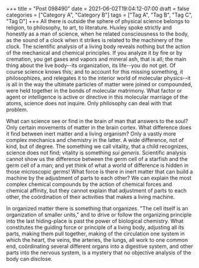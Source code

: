 +++
title = "Post 098490"
date = 2021-06-02T19:04:12-07:00
draft = false
categories = ["Category A", "Category B"]
tags = ["Tag A", "Tag B", "Tag C", "Tag D"]
+++
All there is outside the sphere of physical science belongs to religion, to philosophy, to art, to literature. Huxley spoke strictly and honestly as a man of science, when he related consciousness to the body, as the sound of a clock when it strikes is related to the machinery of the clock. The scientific analysis of a living body reveals nothing but the action of the mechanical and chemical principles. If you analyze it by fire or by cremation, you get gases and vapors and mineral ash, that is all; the main thing about the live body--its organization, its life--you do not get. Of course science knows this; and to account for this missing something, it philosophizes, and relegates it to the interior world of molecular physics--it is all in the way the ultimate particles of matter were joined or compounded, were held together in the bonds of molecular matrimony. What factor or agent or intelligence is active or directive in this molecular marriage of the atoms, science does not inquire. Only philosophy can deal with that problem.

What can science see or find in the brain of man that answers to the soul? Only certain movements of matter in the brain cortex. What difference does it find between inert matter and a living organism? Only a vastly more complex mechanics and chemistry in the latter. A wide difference, not of kind, but of degree. The something we call vitality, that a child recognizes, science does not find; vitality is something _sui generis_. Scientific analysis cannot show us the difference between the germ cell of a starfish and the germ cell of a man; and yet think of what a world of difference is hidden in those microscopic germs! What force is there in inert matter that can build a machine by the adjustment of parts to each other? We can explain the most complex chemical compounds by the action of chemical forces and chemical affinity, but they cannot explain that adjustment of parts to each other, the coördination of their activities that makes a living machine.

In organized matter there is something that organizes. "The cell itself is an organization of smaller units," and to drive or follow the organizing principle into the last hiding-place is past the power of biological chemistry. What constitutes the guiding force or principle of a living body, adjusting all its parts, making them pull together, making of the circulation one system in which the heart, the veins, the arteries, the lungs, all work to one common end, coördinating several different organs into a digestive system, and other parts into the nervous system, is a mystery that no objective analysis of the body can disclose.
